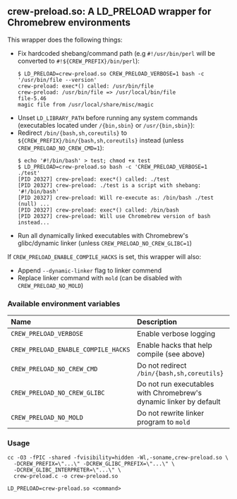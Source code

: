 ## crew-preload.so: A LD_PRELOAD wrapper for Chromebrew environments

This wrapper does the following things:
  - Fix hardcoded shebang/command path (e.g `#!/usr/bin/perl` will be converted to `#!${CREW_PREFIX}/bin/perl`):
    ```
    $ LD_PRELOAD=crew-preload.so CREW_PRELOAD_VERBOSE=1 bash -c '/usr/bin/file --version'
    crew-preload: exec*() called: /usr/bin/file
    crew-preload: /usr/bin/file => /usr/local/bin/file
    file-5.46
    magic file from /usr/local/share/misc/magic
    ```
  - Unset `LD_LIBRARY_PATH` before running any system commands (executables located under `/{bin,sbin}` or `/usr/{bin,sbin}`):
  - Redirect `/bin/{bash,sh,coreutils}` to `${CREW_PREFIX}/bin/{bash,sh,coreutils}` instead (unless `CREW_PRELOAD_NO_CREW_CMD=1`):
    ```
    $ echo '#!/bin/bash' > test; chmod +x test
    $ LD_PRELOAD=crew-preload.so bash -c 'CREW_PRELOAD_VERBOSE=1 ./test'
    [PID 20327] crew-preload: exec*() called: ./test
    [PID 20327] crew-preload: ./test is a script with shebang: '#!/bin/bash'
    [PID 20327] crew-preload: Will re-execute as: /bin/bash ./test (null) ...
    [PID 20327] crew-preload: exec*() called: /bin/bash
    [PID 20327] crew-preload: Will use Chromebrew version of bash instead...
    ```
  - Run all dynamically linked executables with Chromebrew's glibc/dynamic linker (unless `CREW_PRELOAD_NO_CREW_GLIBC=1`)

If `CREW_PRELOAD_ENABLE_COMPILE_HACKS` is set, this wrapper will also:
  - Append `--dynamic-linker` flag to linker commend
  - Replace linker command with `mold` (can be disabled with `CREW_PRELOAD_NO_MOLD`)

### Available environment variables
|Name                               |Description                                                        |
|:----------------------------------|:------------------------------------------------------------------|
|`CREW_PRELOAD_VERBOSE`             |Enable verbose logging                                             |
|`CREW_PRELOAD_ENABLE_COMPILE_HACKS`|Enable hacks that help compile (see above)                         |
|`CREW_PRELOAD_NO_CREW_CMD`         |Do not redirect `/bin/{bash,sh,coreutils}`                         |
|`CREW_PRELOAD_NO_CREW_GLIBC`       |Do not run executables with Chromebrew's dynamic linker by default |
|`CREW_PRELOAD_NO_MOLD`             |Do not rewrite linker program to `mold`                            |

### Usage
```shell
cc -O3 -fPIC -shared -fvisibility=hidden -Wl,-soname,crew-preload.so \
  -DCREW_PREFIX=\"...\" -DCREW_GLIBC_PREFIX=\"...\" \
  -DCREW_GLIBC_INTERPRETER=\"...\" \
  crew-preload.c -o crew-preload.so

LD_PRELOAD=crew-preload.so <command>
```
